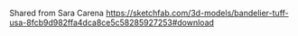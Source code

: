 Shared from Sara Carena
https://sketchfab.com/3d-models/bandelier-tuff-usa-8fcb9d982ffa4dca8ce5c58285927253#download
